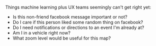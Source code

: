 Things machine learning plus UX teams seemingly can't get right yet:

- Is this non-friend facebook message important or not?
- Do I care if this person liked some random thing on facebook?
- Do I need notifications or directions to an event I'm already at?
- Am I in a vehicle right now?
- What zoom level would be useful for this map?
